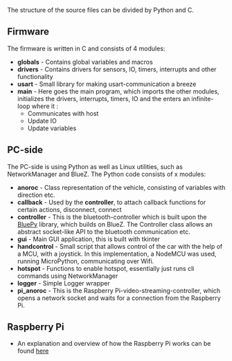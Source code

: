 The structure of the source files can be divided by Python and C.

<h2>Firmware</h2>
The firmware is written in C and consists of 4 modules:

* **globals** - Contains global variables and macros
* **drivers** - Contains drivers for sensors, IO, timers, interrupts and other functionality
* **usart**    - Small library for making usart-communication a breeze
* **main** - Here goes the main program, which imports the other modules, initializes the drivers, interrupts, timers, IO and the enters an infinite-loop where it :
	* Communicates with host
	* Update IO
	* Update variables

<h2>PC-side</h2>
The PC-side is using Python as well as Linux utilities, such as NetworkManager and BlueZ.
The Python code consists of x modules:

* **anoroc** - Class representation of the vehicle, consisting of variables with direction etc.
 * **callback** - Used by the **controller**, to attach callback functions for certain actions, disconnect, connect 
* **controller** - This is the bluetooth-controller which is built upon the [BluePy](https://github.com/IanHarvey/bluepy) library, which builds on BlueZ. The Controller class allows an abstract socket-like API to the bluetooth communication
etc.
* **gui** - Main GUI application, this is built with tkinter
* **handcontrol** - Small script that allows control of the car with the help of a MCU, with a joystick. In this implementation, a NodeMCU was used, running MicroPython, communicating over Wifi.
* **hotspot** - Functions to enable hotspot, essentially just runs cli commands using NetworkManager
* **logger** - Simple Logger wrapper
* **pi_anoroc** - This is the Raspberry Pi-video-streaming-controller, which opens a network socket and waits for a connection from the Raspberry Pi. 

<h2>Raspberry Pi</h2>

* An explanation and overview of how the Raspberry Pi works can be found [here](https://github.com/victorhook/projekt_eita15/tree/master/src/python/pi) 
